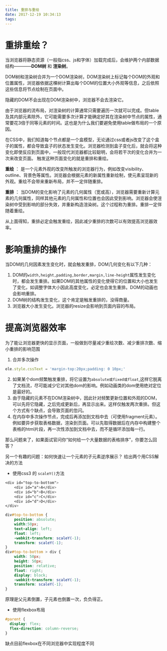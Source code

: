 ```yaml
---
title: 重排与重绘
date: 2017-12-19 10:34:13
tags:
---
```


# 重排重绘？
当浏览器将静态资源（一般指css、js和字体）加载完成后，会维护两个内部数据结构————**DOM树** 和 **渲染树**。

DOM树和渲染树合并为一个DOM渲染树，DOM渲染树上标记每个DOM的外观和位置属性，浏览器依据这棵树计算出每个DOM的位置大小外观等信息，之后依照这些信息将节点绘制在页面中。

隐藏的DOM不会出现在DOM渲染树中，浏览器不会去渲染它。

由于浏览器的流布局，对渲染树的计算通常只需要遍历一次就可以完成。但table及其内部元素除外，它可能需要多次计算才能确定好其在渲染树中节点的属性，通常要花3倍于同等元素的时间。这也是为什么我们要避免使用table做布局的一个原因。

在CSS中，我们知道每个节点都是一个盒模型，无论通过css或者js改变了这个盒子的属性，都会导致盒子的状态发生变化。浏览器检测到盒子变化后，就会将这种变化即使反应到页面中，一般现代浏览器都比较聪明，会将若干次的变化合并为一次来改变页面。
触发这种页面变化的就是重排和重绘。

**重绘** ： 是一个元素外观的改变所触发的浏览器行为，例如改变visibility、outline、背景色等属性。浏览器会根据元素的新属性重新绘制，使元素呈现新的外观。重绘不会带来重新布局，并不一定伴随重排。

**重排** ： 当DOM的变化影响了元素的几何属性（宽或高），浏览器需要重新计算元素的几何属性，同样其他元素的几何属性和位置也会因此受到影响。浏览器会使渲染树中受到影响的部分失效，并重新构造渲染树。这个过程称为重排。重排一定伴随着重绘。

从上面得知，重排必定会触发重绘，因此减少重排的次数可以有效提高浏览器效率。

# 影响重排的操作
当DOM的几何因素发生变化时，就会触发重排，DOM几何变化有以下几种：
1. DOM的`width,height,padding,border,margin,line-height`属性发生变化时，都会发生重排。如果DOM的其他属性的变化使得它的位置和大小也发生了变化，如调整字体大小因此高度变化，必定也会发生重排。DOM的动画也会影响重排。
2. DOM树的结构发生变化，这个肯定是触发重排的，没得商量。
3. 浏览器大小发生变化。浏览器的resize会影响到页面内容的布局。


# 提高浏览器效率
为了能让浏览器更快的显示页面，一般做到尽量减少重绘次数、减少重排次数、缩小重排的影响范围
1. 合并多次操作
```js
ele.style.cssText = 'margin-top:20px;padding: 0 10px;'
```
2. 如果某个dom频繁触发重排，将它设置为`absolute或fixed或float`,这样它脱离了文档流，尽可能减少它对其他dom的影响。例如动画类的dom使用绝对定位是最好的。
3. 由于隐藏的元素不在DOM渲染树中，因此针对频繁更新位置和外观的DOM，可以先将它隐藏，之后完成更新后，再显示出来。这样仅触发两次重排。但这个方式有个缺点，会导致页面的忽闪。
4. 在内存中多次操作节点，完成后再添加到文档中去（可使用fragment元素）。例如要异步获取表格数据，渲染到页面。可以先取得数据后在内存中构建整个表格的html片段，再一次性添加到文档中去，而不是循环添加每一行。


那么问题来了，如果面试官问你“如何给一个大量数据的表格排序”，你要怎么回答？

另一个有趣的问题：如何快速让一个元素的子元素逆序展示？
给出两个用CSS解决的方法
* 使用css3 的 `scaleY()`方法
```css
<div id="top-to-bottom">
	<div id="a">A</div>
	<div id="b">B</div>
	<div id="c">C</div>
	<div id="d">D</div>
</div>

div#top-to-bottom {
	position: absolute;
    width:50px;
	text-align: left;
	float: left;
    -webkit-transform: scaleY(-1);
    transform: scaleY(-1);
}
div#top-to-bottom > div {
	width: 50px;
	height: 50px;
	position: relative;
	float: right;
	display: block;
    -webkit-transform: scaleY(-1);
    transform: scaleY(-1);
}
```
原理是父元素倒置，子元素也倒置一次，负负得正。

* 使用flexbox布局
```css
#parent {
  display: flex;
  flex-direction: column-reverse;
}
```
缺点目前flexbox在不同浏览器中实现程度不同